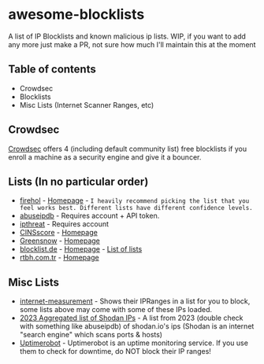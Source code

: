 # awesome-blocklists
A list of IP Blocklists and known malicious ip lists.
WIP, if you want to add any more just make a PR, not sure how much I'll maintain this at the moment

## Table of contents
- Crowdsec
- Blocklists
- Misc Lists (Internet Scanner Ranges, etc)

## Crowdsec
[Crowdsec](https://crowdsec.net) offers 4 (including default community list) free blocklists if you enroll a machine as a security engine and give it a bouncer.

## Lists (In no particular order)
- [firehol](https://iplists.firehol.org/) - [Homepage](https://firehol.org/) - `I heavily recommend picking the list that you feel works best. Different lists have different confidence levels.`
- [abuseipdb](https://www.abuseipdb.com/) - Requires account + API token.
- [ipthreat](https://ipthreat.net/lists) - Requires account
- [CINSscore](https://cinsscore.com/list/ci-badguys.txt) - [Homepage](https://cinsscore.com/#list)
- [Greensnow](https://blocklist.greensnow.co/greensnow.txt) - [Homepage](https://www.greensnow.co/)
- [blocklist.de](https://lists.blocklist.de/lists/all.txt) - [Homepage](https://www.blocklist.de/en/index.html) - [List of lists](https://www.blocklist.de/en/export.html)
- [rtbh.com.tr](https://list.rtbh.com.tr/output.txt) - [Homepage](https://list.rtbh.com.tr/)

## Misc Lists
- [internet-measurement](https://internet-measurement.com/#ips) - Shows their IPRanges in a list for you to block, some lists above may come with some of these IPs loaded.
- [2023 Aggregated list of Shodan IPs](https://www.ipfire.org/docs/configuration/firewall/blockshodan) - A list from 2023 (double check with something like abuseipdb) of shodan.io's ips (Shodan is an internet "search engine" which scans ports & hosts)
- [Uptimerobot](https://uptimerobot.com/help/locations/) - Uptimerobot is an uptime monitoring service. If you use them to check for downtime, do NOT block their IP ranges!

